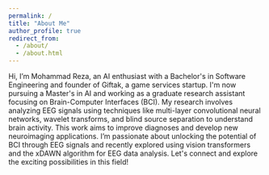 ```yaml
---
permalink: /
title: "About Me"
author_profile: true
redirect_from: 
  - /about/
  - /about.html
---
```


Hi, I’m Mohammad Reza, an AI enthusiast with a Bachelor's in Software Engineering and founder of Giftak, a game services startup. I'm now pursuing a Master's in AI and working as a graduate research assistant focusing on Brain-Computer Interfaces (BCI). My research involves analyzing EEG signals using techniques like multi-layer convolutional neural networks, wavelet transforms, and blind source separation to understand brain activity. This work aims to improve diagnoses and develop new neuroimaging applications. I’m passionate about unlocking the potential of BCI through EEG signals and recently explored using vision transformers and the xDAWN algorithm for EEG data analysis. Let's connect and explore the exciting possibilities in this field!

